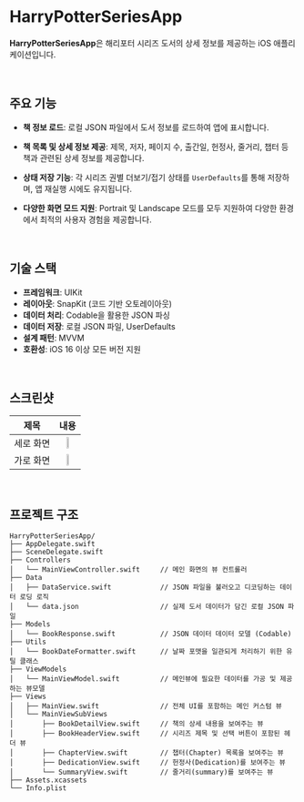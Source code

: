 # HarryPotterSeriesApp

**HarryPotterSeriesApp**은 해리포터 시리즈 도서의 상세 정보를 제공하는 iOS 애플리케이션입니다.

<br>

## 주요 기능

- **책 정보 로드**: 로컬 JSON 파일에서 도서 정보를 로드하여 앱에 표시합니다.

- **책 목록 및 상세 정보 제공**: 제목, 저자, 페이지 수, 출간일, 헌정사, 줄거리, 챕터 등 책과 관련된 상세 정보를 제공합니다.

- **상태 저장 기능**: 각 시리즈 권별 더보기/접기 상태를 `UserDefaults`를 통해 저장하며, 앱 재실행 시에도 유지됩니다.

- **다양한 화면 모드 지원**: Portrait 및 Landscape 모드를 모두 지원하여 다양한 환경에서 최적의 사용자 경험을 제공합니다.

<br>

## 기술 스택

- **프레임워크**: UIKit
- **레이아웃**: SnapKit (코드 기반 오토레이아웃)
- **데이터 처리**: Codable을 활용한 JSON 파싱
- **데이터 저장**: 로컬 JSON 파일, UserDefaults
- **설계 패턴**: MVVM
- **호환성**: iOS 16 이상 모든 버전 지원

<br>

## 스크린샷

| 제목  | 내용            |
|-------|-----------------|
| 세로 화면 | <div align="center"><img src="https://github.com/user-attachments/assets/b1180e88-a923-4ddb-9341-8df7a647ae7b" width="30%" /> |
| 가로 화면 | <div align="center"><img src="https://github.com/user-attachments/assets/58f888d4-207c-411f-91e3-b0002e8cd1f0" height="30%" /> |

<br>

## 프로젝트 구조

```
HarryPotterSeriesApp/
├── AppDelegate.swift
├── SceneDelegate.swift
├── Controllers
│   └── MainViewController.swift     // 메인 화면의 뷰 컨트롤러
├── Data
│   ├── DataService.swift            // JSON 파일을 불러오고 디코딩하는 데이터 로딩 로직
│   └── data.json                    // 실제 도서 데이터가 담긴 로컬 JSON 파일
├── Models
│   └── BookResponse.swift           // JSON 데이터 데이터 모델 (Codable)
├── Utils
│   └── BookDateFormatter.swift      // 날짜 포맷을 일관되게 처리하기 위한 유틸 클래스
├── ViewModels
│   └── MainViewModel.swift          // 메인뷰에 필요한 데이터를 가공 및 제공하는 뷰모델
├── Views
│   ├── MainView.swift               // 전체 UI를 포함하는 메인 커스텀 뷰
│   └── MainViewSubViews
│       ├── BookDetailView.swift     // 책의 상세 내용을 보여주는 뷰
│       ├── BookHeaderView.swift     // 시리즈 제목 및 선택 버튼이 포함된 헤더 뷰
│       ├── ChapterView.swift        // 챕터(Chapter) 목록을 보여주는 뷰
│       ├── DedicationView.swift     // 헌정사(Dedication)를 보여주는 뷰
│       └── SummaryView.swift        // 줄거리(summary)를 보여주는 뷰
├── Assets.xcassets
└── Info.plist
```
